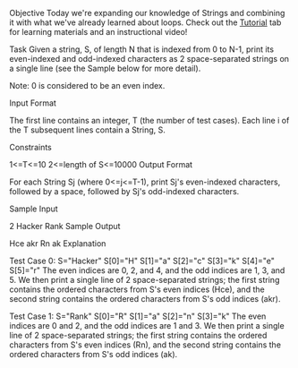 Objective 
Today we're expanding our knowledge of Strings and combining it with what we've already learned about loops. Check out the [Tutorial](https://www.hackerrank.com/challenges/30-review-loop/tutorial) tab for learning materials and an instructional video!

Task 
Given a string, S, of length N that is indexed from 0 to N-1, print its even-indexed and odd-indexed characters as 2 space-separated strings on a single line (see the Sample below for more detail).

Note: 0 is considered to be an even index.

Input Format

The first line contains an integer, T (the number of test cases). 
Each line i of the T subsequent lines contain a String, S.

Constraints

1<=T<=10
2<=length of S<=10000
Output Format

For each String Sj (where 0<=j<=T-1), print Sj's even-indexed characters, followed by a space, followed by Sj's odd-indexed characters.

Sample Input

2
Hacker
Rank
Sample Output

Hce akr
Rn ak
Explanation

Test Case 0: S="Hacker"
S[0]="H" 
S[1]="a" 
S[2]="c" 
S[3]="k" 
S[4]="e" 
S[5]="r" 
The even indices are 0, 2, and 4, and the odd indices are 1, 3, and 5. We then print a single line of 2 space-separated strings; the first string contains the ordered characters from S's even indices (Hce), and the second string contains the ordered characters from S's odd indices (akr).

Test Case 1: S="Rank" 
S[0]="R"
S[1]="a"
S[2]="n"
S[3]="k"
The even indices are 0 and 2, and the odd indices are 1 and 3. We then print a single line of 2 space-separated strings; the first string contains the ordered characters from S's even indices (Rn), and the second string contains the ordered characters from S's odd indices (ak).
